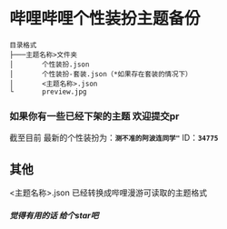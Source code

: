 # 哔哩哔哩个性装扮主题备份

```tree
目录格式
├───主题名称>文件夹
│       个性装扮.json
│       个性装扮-套装.json（*如果存在套装的情况下）
│       <主题名称>.json
└       preview.jpg
```

### 如果你有一些已经下架的主题 欢迎提交pr

截至目前 最新的个性装扮为：**`测不准的阿波连同学"`**   ID：**`34775`**

## 其他

<主题名称>.json 已经转换成哔哩漫游可读取的主题格式

##### 觉得有用的话 给个star吧
